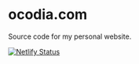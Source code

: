 # ocodia.com

Source code for my personal website.

[![Netlify Status](https://api.netlify.com/api/v1/badges/d7aa62f9-84f5-4a50-a57b-822a67d9a21c/deploy-status)](https://app.netlify.com/sites/cranky-cray-fafbe2/deploys)
